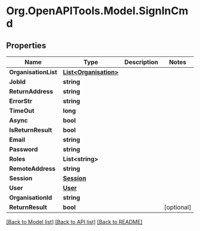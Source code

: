 # Org.OpenAPITools.Model.SignInCmd

## Properties

Name | Type | Description | Notes
------------ | ------------- | ------------- | -------------
**OrganisationList** | [**List&lt;Organisation&gt;**](Organisation.md) |  | 
**JobId** | **string** |  | 
**ReturnAddress** | **string** |  | 
**ErrorStr** | **string** |  | 
**TimeOut** | **long** |  | 
**Async** | **bool** |  | 
**IsReturnResult** | **bool** |  | 
**Email** | **string** |  | 
**Password** | **string** |  | 
**Roles** | **List&lt;string&gt;** |  | 
**RemoteAddress** | **string** |  | 
**Session** | [**Session**](Session.md) |  | 
**User** | [**User**](User.md) |  | 
**OrganisationId** | **string** |  | 
**ReturnResult** | **bool** |  | [optional] 

[[Back to Model list]](../README.md#documentation-for-models) [[Back to API list]](../README.md#documentation-for-api-endpoints) [[Back to README]](../README.md)


